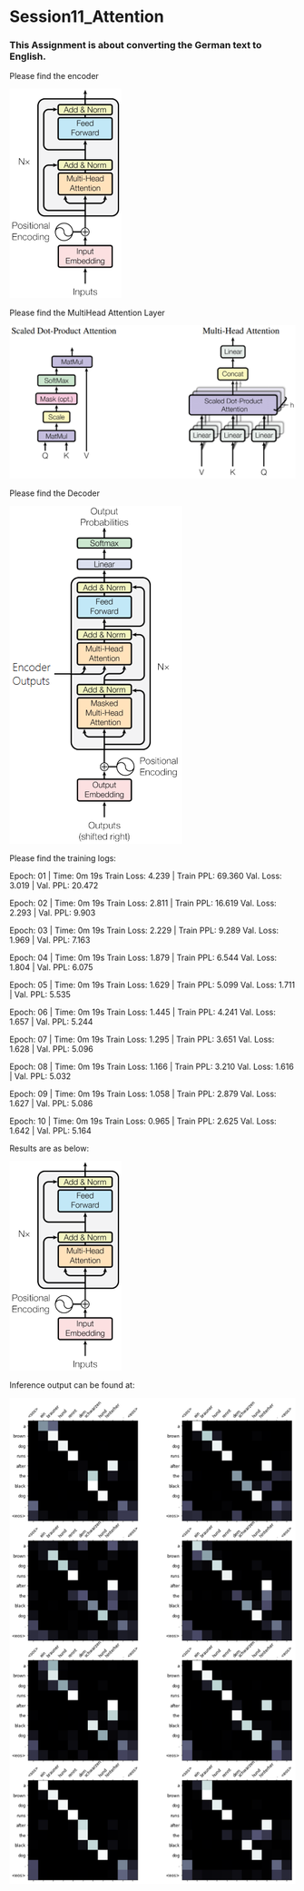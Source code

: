 # Session11_Attention

### This Assignment is about converting the German text to English.


Please find the encoder


![](https://github.com/EVA4Phase2Work/Session11_Attention/blob/main/Images/Encoder.png)



Please find the MultiHead Attention Layer


![](https://github.com/EVA4Phase2Work/Session11_Attention/blob/main/Images/MultiHeadAttentionLayer.png)


Please find the Decoder

![](https://github.com/EVA4Phase2Work/Session11_Attention/blob/main/Images/Decoder.png)

Please find the training logs:


Epoch: 01 | Time: 0m 19s
 Train Loss: 4.239 | Train PPL:  69.360
 Val. Loss: 3.019 |  Val. PPL:  20.472
	 
	 
Epoch: 02 | Time: 0m 19s
	 Train Loss: 2.811 | Train PPL:  16.619
	 Val. Loss: 2.293 |  Val. PPL:   9.903
	 
Epoch: 03 | Time: 0m 19s
	Train Loss: 2.229 | Train PPL:   9.289
	 Val. Loss: 1.969 |  Val. PPL:   7.163
	 
Epoch: 04 | Time: 0m 19s
	Train Loss: 1.879 | Train PPL:   6.544
	 Val. Loss: 1.804 |  Val. PPL:   6.075
	 
Epoch: 05 | Time: 0m 19s
	Train Loss: 1.629 | Train PPL:   5.099
	 Val. Loss: 1.711 |  Val. PPL:   5.535
	 
Epoch: 06 | Time: 0m 19s
	Train Loss: 1.445 | Train PPL:   4.241
	 Val. Loss: 1.657 |  Val. PPL:   5.244
	 
Epoch: 07 | Time: 0m 19s
	Train Loss: 1.295 | Train PPL:   3.651
	 Val. Loss: 1.628 |  Val. PPL:   5.096
	 
	 
Epoch: 08 | Time: 0m 19s
	Train Loss: 1.166 | Train PPL:   3.210
	 Val. Loss: 1.616 |  Val. PPL:   5.032
	 
Epoch: 09 | Time: 0m 19s
	Train Loss: 1.058 | Train PPL:   2.879
	 Val. Loss: 1.627 |  Val. PPL:   5.086
	 
Epoch: 10 | Time: 0m 19s
	Train Loss: 0.965 | Train PPL:   2.625
	 Val. Loss: 1.642 |  Val. PPL:   5.164


Results are as below:

![](https://github.com/EVA4Phase2Work/Session11_Attention/blob/main/Images/Encoder.png)


Inference output can be found at:

![](https://github.com/EVA4Phase2Work/Session11_Attention/blob/main/Images/Attention.png)
